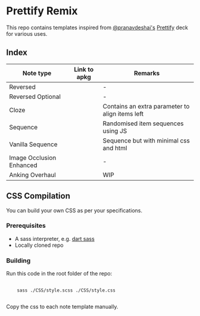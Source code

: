 # Prettify Remix

This repo contains templates inspired from [@pranavdeshai's](https://github.com/pranavdeshai) [Prettify](https://github.com/pranavdeshai/anki-prettify) deck for various uses.

## Index

| Note type | Link to apkg | Remarks |
| --------- | ------------ | ------- | 
| Reversed | | - |
| Reversed Optional | | - |
| Cloze | | Contains an extra parameter to align items left |
| Sequence | | Randomised item sequences using JS |
| Vanilla Sequence | | Sequence but with minimal css and html |
| Image Occlusion Enhanced | | - |
| Anking Overhaul | | WIP |

## CSS Compilation

You can build your own CSS as per your specifications.

### Prerequisites

- A sass interpreter, e.g. [dart sass](https://github.com/sass/dart-sass)
- Locally cloned repo

### Building

Run this code in the root folder of the repo:

<pre>
  <code>
    sass ./CSS/style.scss ./CSS/style.css
  </code>
</pre>

Copy the css to each note template manually.
